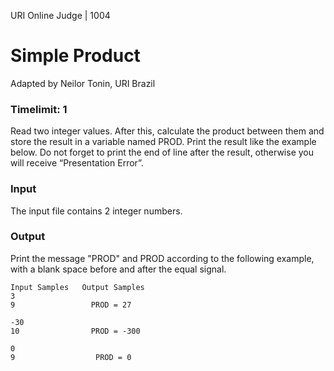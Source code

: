 URI Online Judge | 1004
# Simple Product
Adapted by Neilor Tonin, URI  Brazil

### Timelimit: 1

Read two integer values. After this, calculate the product between them and store the result in a variable named PROD. Print the result like the example below. Do not forget to print the end of line after the result, otherwise you will receive “Presentation Error”.

### Input
The input file contains 2 integer numbers.

### Output
Print the message "PROD" and PROD according to the following example, with a blank space before and after the equal signal.
```
Input Samples	Output Samples
3
9                 PROD = 27

-30
10                PROD = -300

0
9                  PROD = 0
```